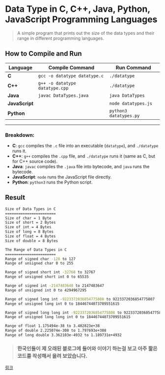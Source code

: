 # Data Type in C, C++, Java, Python, JavaScript Programming Languages

> A simple program that prints out the size of the data types and their range in different programming languages.

## How to Compile and Run

| Language      | Compile Command                        | Run Command            |
|---------------|----------------------------------------|------------------------|
| **C**         | `gcc -o datatype datatype.c`           | `./datatype`           |
| **C++**       | `g++ -o datatype datatype.cpp`         | `./datatype`           |
| **Java**      | `javac DataTypes.java`                 | `java DataTypes`       |
| **JavaScript**|                                        | `node datatypes.js`    |
| **Python**    |                                        | `python3 datatypes.py` |
---

### Breakdown:

- **C**: `gcc` compiles the `.c` file into an executable (`datatype`), and `./datatype` runs it.
- **C++**: `g++` compiles the `.cpp` file, and `./datatype` runs it (same as C, but for C++ source code).
- **Java**: `javac` compiles the `.java` file into bytecode, and `java` runs the bytecode.
- **JavaScript**: `node` runs the JavaScript file directly.
- **Python**: `python3` runs the Python script.

## Result

```bash
Size of Data Types in C
=======================
Size of char = 1 Byte
Size of short = 2 Bytes
Size of int = 4 Bytes
Size of long = 8 Bytes
Size of float = 4 Bytes
Size of double = 8 Bytes

The Range of Data Types in C
=======================
Range of signed char -128 to 127
Range of unsigned char 0 to 255

Range of signed short int -32768 to 32767
Range of unsigned short int 0 to 65535

Range of signed int -2147483648 to 2147483647
Range of unsigned int 0 to 4294967295

Range of signed long int -9223372036854775808 to 9223372036854775807
Range of unsigned long int 0 to 18446744073709551615

Range of signed long long int -9223372036854775808 to 9223372036854775807
Range of unsigned long long int 0 to 18446744073709551615

Range of float 1.175494e-38 to 3.402823e+38
Range of double 2.225074e-308 to 1.797693e+308
Range of long double 3.362103e-4932 to 1.189731e+4932
```

> ### 한국인들이 제 오래된 블로그에 들어와 이야기 하는걸 보고 아주 짧은 코드를 작성해서 올려 보았습니다.
[링크](https://newmkka.tistory.com/entry/C%EC%96%B8%EC%96%B4-%EA%B8%B0%EB%B3%B8%EC%9E%90%EB%A3%8C%ED%98%95%EC%9D%98-%ED%81%AC%EA%B8%B0%EC%99%80-%EB%B0%8F-%EB%B2%94%EC%9C%84)

